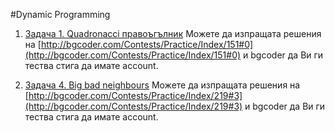 #Dynamic Programming

1. [Задача 1. Quadronacci правоъгълник](http://bgcoder.com/Contests/Practice/DownloadResource/609)
Можете да изпращата решения на [http://bgcoder.com/Contests/Practice/Index/151#0](http://bgcoder.com/Contests/Practice/Index/151#0) и bgcoder да Ви ги тества стига да имате account.

2. [Задача 4. Big bad neighbours](http://bgcoder.com/Contests/Practice/DownloadResource/912)
Можете да изпращата решения на [http://bgcoder.com/Contests/Practice/Index/219#3](http://bgcoder.com/Contests/Practice/Index/219#3) и bgcoder да Ви ги тества стига да имате account.

